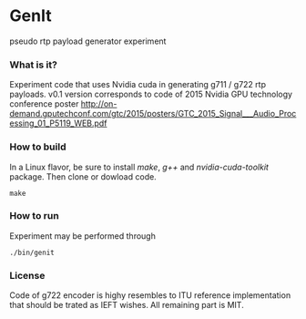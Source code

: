 # GenIt
pseudo rtp payload generator experiment

### What is it?
Experiment code that uses Nvidia cuda in generating g711 / g722 rtp payloads. 
v0.1 version corresponds to code of 2015 Nvidia GPU technology conference poster
http://on-demand.gputechconf.com/gtc/2015/posters/GTC_2015_Signal___Audio_Processing_01_P5119_WEB.pdf

### How to build
In a Linux flavor, be sure to install *make*, *g++* and *nvidia-cuda-toolkit* package. Then clone or dowload code.
```
make
```

### How to run
Experiment may be performed through
```
./bin/genit
```

### License
Code of g722 encoder is highy resembles to ITU reference implementation that should be trated as IEFT wishes.
All remaining part is MIT.

